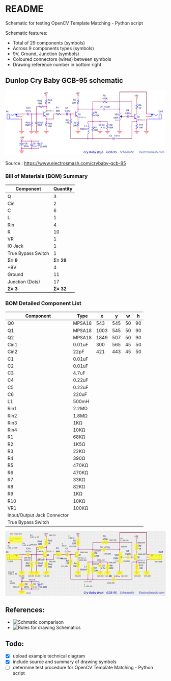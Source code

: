 # README

Schematic for testing OpenCV Template Matching - Python script

Schematic features:
+ Total of 29 components (symbols)
+ Across 9 components types (symbols)
+ 9V, Ground, Junction (symbols)
+ Coloured connectors (wires) between symbols
+ Drawing reference number in bottom right

## Dunlop Cry Baby GCB-95 schematic

![Dunlop Cry Baby GCB-95 schematic](cry-baby-wah-gcb-95-schematic.png?raw=true "Original Schematic")

Source : https://www.electrosmash.com/crybaby-gcb-95

### Bill of Materials (BOM) Summary

Component | Quantity
------------ | -------------
Q | 3 
Cin | 2
C | 6
L | 1
Rin | 4
R | 10
VR | 1
IO Jack | 1
True Bypass Switch | 1
__&Sigma;= 9__ | __&Sigma;= 29__ 
+9V | 4
Ground | 11
Junction (Dots) | 17
__&Sigma;= 3__ | __&Sigma;= 32__ 


### BOM Detailed Component List

Component | Type | x | y | w | h
--- | --- | --- | --- | --- | ---|
Q0 |  MPSA18 | 543 | 545 | 50 | 90 |
Q1  | MPSA18 | 1003 | 545 | 50 | 90 |
Q2  | MPSA18 | 1849 | 507 | 50 | 90 |
Cin1 |  0.01uF | 300 | 565 | 45 | 50 |
Cin2 |  22pF | 421 | 443 | 45 | 50 |
C1 |  0.01uF | | | | |
C2 |  0.01uF | | | | |
C3 |  4.7uF | | | | |
C4 |  0.22uF | | | | |
C5 |  0.22uF | | | | |
C6 |  220uF | | | | |
L1 |  500mH | | | | |
Rin1 |  2.2MΩ | | | | |
Rin2 |  1.8MΩ | | | | |
Rin3 |  1KΩ | | | | |
Rin4 |  10KΩ | | | | |
R1 |  68KΩ | | | | |
R2 |  1K5Ω | | | | |
R3 |  22KΩ | | | | |
R4 |  390Ω | | | | |
R5 |  470KΩ | | | | |
R6 |  470KΩ | | | | |
R7 |  33KΩ | | | | |
R8 |  82KΩ | | | | |
R9 |  1KΩ | | | | |
R10 | 10KΩ | | | | |
VR1 | 100KΩ | | | | |
Input/Output Jack Connector | | | | | |
True Bypass Switch| | | | | |

![Dunlop Cry Baby GCB-95 schematic with highlighted symbols](cry-baby-wah-gcb-95-schematic-gridlines.png?raw=true "Marked-up Schematic")

## References:

+ ![Schmatic comparison](https://electronics.stackexchange.com/questions/105136/whats-a-schematic-compared-to-other-diagrams)
+ ![Rules for drawing Schematics](https://electronics.stackexchange.com/questions/28251/rules-and-guidelines-for-drawing-good-schematics)


## Todo:

- [x] upload example technical diagram
- [x] include source and summary of drawing symbols
- [ ] determine test procedure for OpenCV Template Matching - Python script
